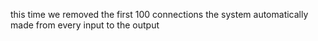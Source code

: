 this time we removed the first 100 connections the system automatically made from every input to the output
